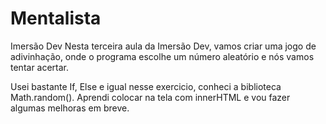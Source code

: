 # Mentalista
 Imersão Dev
Nesta terceira aula da Imersão Dev, vamos criar uma jogo de adivinhação, onde o programa escolhe um número aleatório e nós vamos tentar acertar.

Usei bastante If, Else e igual nesse exercicio, conheci a biblioteca Math.random(). Aprendi colocar na tela com innerHTML e vou fazer algumas melhoras em breve.

